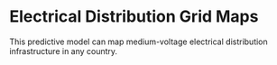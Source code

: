 # Electrical Distribution Grid Maps

This predictive model can map medium-voltage electrical distribution infrastructure in any country.

